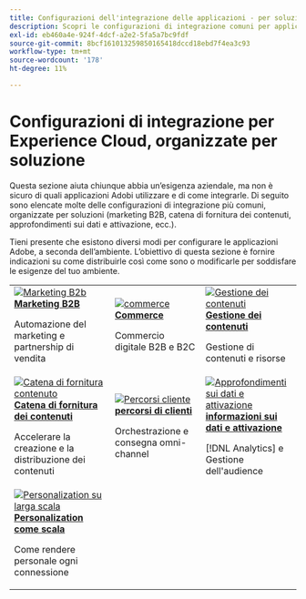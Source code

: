 ```yaml
---
title: Configurazioni dell'integrazione delle applicazioni - per soluzione aziendale
description: Scopri le configurazioni di integrazione comuni per applicazioni Experience Cloud, organizzate in base a soluzioni aziendali.
exl-id: eb460a4e-924f-4dcf-a2e2-5fa5a7bc9fdf
source-git-commit: 8bcf161013259850165418dccd18ebd7f4ea3c93
workflow-type: tm+mt
source-wordcount: '178'
ht-degree: 11%

---
```


# Configurazioni di integrazione per Experience Cloud, organizzate per soluzione

Questa sezione aiuta chiunque abbia un’esigenza aziendale, ma non è sicuro di quali applicazioni Adobi utilizzare e di come integrarle. Di seguito sono elencate molte delle configurazioni di integrazione più comuni, organizzate per soluzioni (marketing B2B, catena di fornitura dei contenuti, approfondimenti sui dati e attivazione, ecc.).

Tieni presente che esistono diversi modi per configurare le applicazioni Adobe, a seconda dell’ambiente. L’obiettivo di questa sezione è fornire indicazioni su come distribuirle così come sono o modificarle per soddisfare le esigenze del tuo ambiente.

<table>
<tr>
    <td>
      <a  href="./b2b.md"><img alt="Marketing B2b" src="https://cdn.experienceleague.adobe.com/thumb/b2b.png?lang=it"/></a>
      <div><strong><a href="./b2b.md">Marketing B2B</a></strong></div>
      <p>
        Automazione del marketing e partnership di vendita
      </p>
    </td>
   <td>
      <a  href="./commerce.md"><img alt="commerce" src="https://cdn.experienceleague.adobe.com/thumb/commerce.png?lang=it"/></a>
      <div><strong><a href="./commerce.md">Commerce</a></strong></div>
      <p>
        Commercio digitale B2B e B2C
      </p>
   </td>    
   <td>
      <a  href="./content-management.md"><img alt="Gestione dei contenuti" src="https://cdn.experienceleague.adobe.com/thumb/content-management.png?lang=it"/></a>
      <div><strong><a href="./content-management.md">Gestione dei contenuti</a></strong></div>
      <p>
        Gestione di contenuti e risorse
      </p>
   </td>
</tr>
<tr>
   <td>
      <a  href="./content-supply-chain.md"><img alt="Catena di fornitura contenuto" src="https://cdn.experienceleague.adobe.com/thumb/content-supply-chain.png?lang=it"/></a>
      <div><strong><a href="./content-supply-chain.md">Catena di fornitura dei contenuti</a></strong></div>
      <p>
        Accelerare la creazione e la distribuzione dei contenuti
      </p> 
    </td>
   <td>
      <a  href="./customer-journeys.md"><img alt="Percorsi cliente" src="https://cdn.experienceleague.adobe.com/thumb/customer-journeys.png?lang=it"/></a>
      <div><strong><a href="./customer-journeys.md">percorsi di clienti</a></strong></div>
      <p>
        Orchestrazione e consegna omni-channel
      </p> 
    </td>
   <td>
      <a  href="./data-insights.md"><img alt="Approfondimenti sui dati e attivazione" src="https://cdn.experienceleague.adobe.com/thumb/data-insights.png?lang=it"/></a>
      <div><strong><a href="./data-insights.md"> informazioni sui dati e attivazione</a></strong></div>
      <p>
        [!DNL Analytics] e Gestione dell'audience
      </p>
   </td>  
</tr>
<tr>
   <td>
      <a  href="./personalization.md"><img alt="Personalization su larga scala" src="https://cdn.experienceleague.adobe.com/thumb/personalization.png?lang=it"/></a>
      <div><strong><a href="./personalization.md">Personalization come scala</a></strong></div>
      <p>
        Come rendere personale ogni connessione
      </p>
   </td>
</table>
